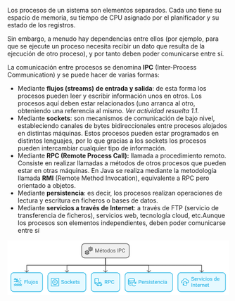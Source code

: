 Los procesos de un sistema son elementos separados. Cada uno tiene su espacio de memoria, su tiempo de CPU asignado por el planificador y su estado de los registros.

Sin embargo, a menudo hay dependencias entre ellos (por ejemplo, para que se ejecute un proceso necesita recibir un dato que resulta de la ejecución de otro proceso), y por tanto deben poder comunicarse entre sí.

La comunicación entre procesos se denomina **IPC** (Inter-Process Communication) y se puede hacer de varias formas:

- Mediante **flujos (streams)** **de entrada y salida**: de esta forma los procesos pueden leer y escribir información unos en otros. Los procesos aquí deben estar relacionados (uno arranca al otro, obteniendo una referencia al mismo. *Ver actividad resuelta 1.1.*
- Mediante **sockets**: son mecanismos de comunicación de bajo nivel, estableciendo canales de bytes bidireccionales entre procesos alojados en distintas máquinas. Estos procesos pueden estar programados en distintos lenguajes, por lo que gracias a los sockets los procesos pueden intercambiar cualquier tipo de información.
- Mediante **RPC (Remote Process Call):** llamada a procedimiento remoto. Consiste en realizar llamadas a métodos de otros procesos que pueden estar en otras máquinas. En Java se realiza mediante la metodología llamada **RMI** (Remote Method Invocation), equivalente a RPC pero orientado a objetos.
- Mediante **persistencia**: es decir, los procesos realizan operaciones de lectura y escritura en ficheros o bases de datos.
- Mediante **servicios a través de Internet**: a través de FTP (servicio de transferencia de ficheros), servicios web, tecnología cloud, etc.Aunque los procesos son elementos independientes, deben poder comunicarse entre sí

![img.png](img.png)